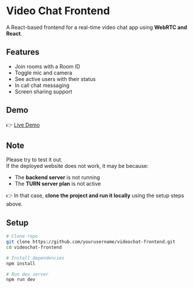 # Video Chat Frontend  

A React-based frontend for a real-time video chat app using **WebRTC and React**.  

## Features  
- Join rooms with a Room ID  
- Toggle mic and camera  
- See active users with their status  
- In call chat messaging  
- Screen sharing support  

## Demo  
👉 [Live Demo](https://videochat-two.vercel.app/)  

## Note  

Please try to test it out.  
If the deployed website does not work, it may be because:  
- The **backend server** is not running  
- The **TURN server plan** is not active  

👉 In that case, **clone the project and run it locally** using the setup steps above. 

## Setup  
```bash
# Clone repo
git clone https://github.com/yourusername/videochat-frontend.git
cd videochat-frontend

# Install dependencies
npm install

# Run dev server
npm run dev

 
